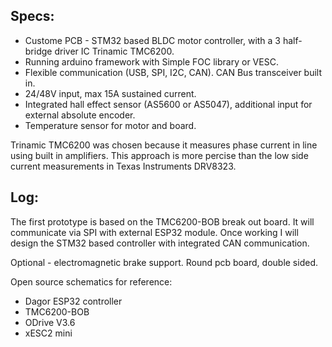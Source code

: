 ## Specs:
- Custome PCB - STM32 based BLDC motor controller, with a 3 half-bridge driver IC Trinamic TMC6200.
- Running arduino framework with Simple FOC library or VESC.
- Flexible communication (USB, SPI, I2C, CAN). CAN Bus transceiver built in.
- 24/48V input, max 15A sustained current.
- Integrated hall effect sensor (AS5600 or AS5047), additional input for external absolute encoder. 
- Temperature sensor for motor and board.

Trinamic TMC6200 was chosen because it measures phase current in line using built in amplifiers. This approach is more percise than the low side current measurements in Texas Instruments DRV8323.

## Log:
The first prototype is based on the TMC6200-BOB break out board. It will communicate via SPI with external ESP32 module.
Once working I will design the STM32 based controller with integrated CAN communication.

Optional - electromagnetic brake support. Round pcb board, double sided.

Open source schematics for reference:
- Dagor ESP32 controller
- TMC6200-BOB
- ODrive V3.6
- xESC2 mini
